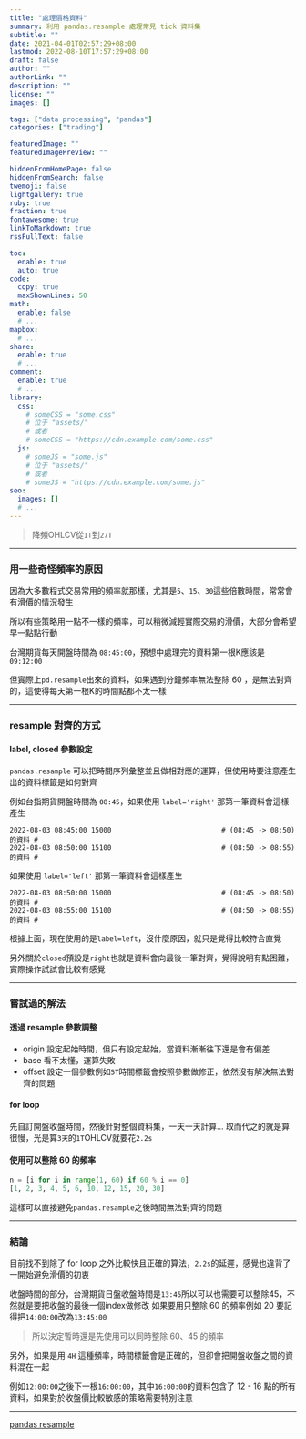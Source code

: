 ```yaml
---
title: "處理價格資料"
summary: 利用 pandas.resample 處理常見 tick 資料集
subtitle: ""
date: 2021-04-01T02:57:29+08:00
lastmod: 2022-08-10T17:57:29+08:00
draft: false
author: ""
authorLink: ""
description: ""
license: ""
images: []

tags: ["data processing", "pandas"]
categories: ["trading"]

featuredImage: ""
featuredImagePreview: ""

hiddenFromHomePage: false
hiddenFromSearch: false
twemoji: false
lightgallery: true
ruby: true
fraction: true
fontawesome: true
linkToMarkdown: true
rssFullText: false

toc:
  enable: true
  auto: true
code:
  copy: true
  maxShownLines: 50
math:
  enable: false
  # ...
mapbox:
  # ...
share:
  enable: true
  # ...
comment:
  enable: true
  # ...
library:
  css:
    # someCSS = "some.css"
    # 位于 "assets/"
    # 或者
    # someCSS = "https://cdn.example.com/some.css"
  js:
    # someJS = "some.js"
    # 位于 "assets/"
    # 或者
    # someJS = "https://cdn.example.com/some.js"
seo:
  images: []
  # ...
---
```


> 降頻OHLCV從`1T`到`27T`
---
### 用一些奇怪頻率的原因
因為大多數程式交易常用的頻率就那樣，尤其是`5`、`15`、`30`這些倍數時間，常常會有滑價的情況發生

所以有些策略用一點不一樣的頻率，可以稍微減輕實際交易的滑價，大部分會希望早一點點行動

台灣期貨每天開盤時間為 `08:45:00`，預想中處理完的資料第一根K應該是`09:12:00`

但實際上`pd.resample`出來的資料，如果遇到分鐘頻率無法整除 60 ，是無法對齊的，這使得每天第一根K的時間點都不太一樣

---

### resample 對齊的方式
#### label, closed 參數設定
`pandas.resample` 可以把時間序列彙整並且做相對應的運算，但使用時要注意產生出的資料標籤是如何對齊

例如台指期貨開盤時間為 `08:45`，如果使用 `label='right'` 那第一筆資料會這樣產生
```shell
2022-08-03 08:45:00 15000                           # (08:45 -> 08:50)的資料 #
2022-08-03 08:50:00 15100                           # (08:50 -> 08:55)的資料 #
```
如果使用 `label='left'` 那第一筆資料會這樣產生
```shell
2022-08-03 08:50:00 15000                           # (08:45 -> 08:50)的資料 #
2022-08-03 08:55:00 15100                           # (08:50 -> 08:55)的資料 #
```

根據上面，現在使用的是`label=left`，沒什麼原因，就只是覺得比較符合直覺

另外關於`closed`預設是`right`也就是資料會向最後一筆對齊，覺得說明有點困難，實際操作試試會比較有感覺

---
### 嘗試過的解法
#### 透過 resample 參數調整
- origin 設定起始時間，但只有設定起始，當資料漸漸往下還是會有偏差
- base 看不太懂，運算失敗
- offset 設定一個參數例如`5T`時間標籤會按照參數做修正，依然沒有解決無法對齊的問題

#### for loop
先自訂開盤收盤時間，然後針對整個資料集，一天一天計算...
取而代之的就是算很慢，光是算`3天`的`1T`OHLCV就要花`2.2s`

#### 使用可以整除 60 的頻率
```python
n = [i for i in range(1, 60) if 60 % i == 0]
[1, 2, 3, 4, 5, 6, 10, 12, 15, 20, 30]
```
這樣可以直接避免`pandas.resample`之後時間無法對齊的問題

---
### 結論
目前找不到除了 for loop 之外比較快且正確的算法，`2.2s`的延遲，感覺也違背了一開始避免滑價的初衷

收盤時間的部分，台灣期貨日盤收盤時間是`13:45`所以可以也需要可以整除45，不然就是要把收盤的最後一個index做修改
如果要用只整除 60 的頻率例如 20 要記得把`14:00:00`改為`13:45:00`

> 所以決定暫時還是先使用可以同時整除 60、45 的頻率


另外，如果是用 `4H` 這種頻率，時間標籤會是正確的，但卻會把開盤收盤之間的資料混在一起

例如`12:00:00`之後下一根`16:00:00`，其中`16:00:00`的資料包含了 12 - 16 點的所有資料，如果對於收盤價比較敏感的策略需要特別注意



---
[pandas resample](https://pandas.pydata.org/docs/reference/api/pandas.DataFrame.resample.html)

<!-- cost time : 2022-08-10 15 -> 18 (3hrs) -->